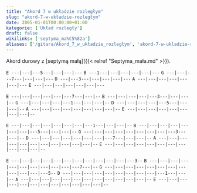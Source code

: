 ```yaml
---
title: "Akord 7 w układzie rozległym"
slug: "akord-7-w-układzie-rozległym"
date: 2005-01-01T00:00:00+01:00
kategorie: ['Układ rozległy']
draft: false
wikilinks: ['septyma_ma%C5%82a']
aliases: ['/gitara/Akord_7_w_układzie_rozległym', 'akord-7-w-ukladzie-rozleglym']
---
```

Akord durowy z [septymą małą]({{< relref "Septyma_mała.md" >}}).

`E ---|---|---5---|---|---|---`
`B ---1---|---|---|---|---|---`
`G ---|---|---7---|---|---|---`
`D ---|---3---|---|---|---|---`
`A ---|---|---|---|---|---|---`
`E ---|---|---|---|---|---|---`

`E ---|---|---|---|---|---7---|---|--`
`B ---|---|---|---|---3---|---|---|--`
`G ---|---|---|---|---1---|---|---|--`
`D ---|---|---|---|---5---|---|---|--`
`A ---|---|---|---|---|---|---|---|--`
`E ---|---|---|---|---|---|---|---|--`

`E ---|---|---|---|---|---|---|---1---|---|---|--`
`B ---|---|---|---|---|---|---|---5---|---|---|--`
`G ---|---|---|---|---|---|---|---|---3---|---|--`
`D ---|---|---|---|---|---|---|---7---|---|---|--`
`A ---|---|---|---|---|---|---|---|---|---|---|--`
`E ---|---|---|---|---|---|---|---|---|---|---|--`

`E ---|---|---|---|---|---|---|---|---|---|---|---3--`
`B ---|---|---|---|---|---|---|---|---|---|---7---|--`
`G ---|---|---|---|---|---|---|---|---|---|---|---5--`
`D ---|---|---|---|---|---|---|---|---|---1---|---|--`
`A ---|---|---|---|---|---|---|---|---|---|---|---|--`
`E ---|---|---|---|---|---|---|---|---|---|---|---|--`

